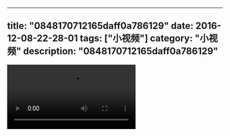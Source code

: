 
---
title: "0848170712165daff0a786129"
date: 2016-12-08-22-28-01
tags: ["小视频"]
category: "小视频"
description: "0848170712165daff0a786129"
---
<video src="http://ohtsqip0g.bkt.clouddn.com/0848170712165daff0a786129.mp4" controls="controls"></video>
